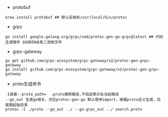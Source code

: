 * protobuf

```
brew install protobuf ## 默认安装到/usr/local/bin/protoc
```

* grpc

```
go install google.golang.org/grpc/cmd/protoc-gen-go-grpc@latest ## 代码生成插件 $GOBIN会有二进制文件
```

* grpc-gateway

```
go get github.com/grpc-ecosystem/grpc-gateway/v2/protoc-gen-grpc-gateway
go install github.com/grpc-ecosystem/grpc-gateway/v2/protoc-gen-grpc-gateway
```

* proto生成命令

```
-I或者--proto_path=  .proto搜索路径,不指定表示在当前路径
--go_out 生成go相关，对应protoc-gen-go 默认使用import，根据proto定义生成，后面跟起始目录
protoc -I ./proto --go_out ../ --go-grpc_out ../ search.proto
```
